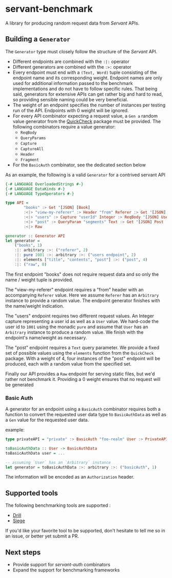 # servant-benchmark

A library for producing random request data from *Servant* APIs. 

## Building a `Generator`

The `Generator` type must closely follow the structure of the *Servant* API. 

* Different endpoints are combined with the `:|:` operator
* Different generators are combined with the `:>:` operator
* Every endpoint must end with a  `(Text, Word)` tuple consisting of the endpoint name and its corresponding weight.
  Endpoint names are only used for additional information passed to the benchmark implementations
  and do not have to follow specific rules. That being said, generators for extensive APIs can get
  rather big and hard to read, so providing sensible naming could be very beneficial.  
* The weight of an endpoint specifies the number of instances per testing run
  of the API. Endpoints with 0 weight will be ignored.
* For every API combinator expecting a request value, a `Gen a` random value generator from the
  [QuickCheck](https://hackage.haskell.org/package/QuickCheck) package must be provided. 
  The following combinators require a value generator:
    * `ReqBody`
    * `QueryParams`
    * `Capture`
    * `CaptureAll`
    * `Header`
    * `Fragment`
* For the `BasicAuth` combinator, see the dedicated section below 

As an example, the following is a valid `Generator` for a contrived servant API

````haskell
{-# LANGUAGE OverloadedStrings #-}
{-# LANGUAGE DataKinds #-}
{-# LANGUAGE TypeOperators #-}

type API = 
        "books" :> Get '[JSON] [Book]
        :<|> "view-my-referer" :> Header "from" Referer :> Get '[JSON] Referer
        :<|> "users" :> Capture "userId" Integer :> ReqBody '[JSON] User :> Put '[JSON] User
        :<|> "post" :> QueryParam "segments" Text :> Get '[JSON] Post
        :<|> Raw

generator :: Generator API
let generator =
    ("books", 1)
    :|: arbitrary :>: ("referer", 2)
    :|: pure 1001 :>: arbitrary :>: ("users endpoint", 2)
    :|: elements ["title", "contents", "post"] :>: ("post", 4)
    :|: ("raw", 0)
````

The first endpoint "books" does not require request data and so only the name / weight tuple is
provided.

The "view-my-referer" endpoint requires a "from" header with an accompanying `Referer` value. Here
we assume `Referer` has an `Arbitrary` instance to provide a random value. The endpoint generator
finishes with the name/weight indication.

The "users" endpoint requires two different request values. An Integer capture representing a user
id as well as a `User` value. We hard-code the user id to `1001` using the monadic `pure` and assume that
`User` has an `Arbitrary` instance to produce a random value. We finish with the endpoint's name/weight as necessary.

The "post" endpoint requires a `Text` query parameter. We provide a fixed set of possible values
using the `elements` function from the `QuickCheck` package. With a weight of 4, four instances of
the "post" endpoint will be produced, each with a random value from the specified set.

Finally our API provides a `Raw` endpoint for serving static files, but we'd rather not benchmark
it. Providing a 0 weight ensures that no request will be generated 

### Basic Auth

A generator for an endpoint using a `BasicAuth` combinator requires both a function to convert the
requested user data type to `BasicAuthData` as well as a `Gen` value for the requested user data. 

example:

````haskell
type privateAPI = "private" :> BasicAuth "foo-realm" User :> PrivateAPI

toBasicAuthData :: User -> BasicAuthData
toBasicAuthData user = ... 

-- assuming `User` has an `Arbitrary` instance
let generator = toBasicAuthData :>: arbitrary :>: ("basicAuth", 1)
````

The information will be encoded as an `Authorization` header.

## Supported tools

The following benchmarking tools are supported :

- [Drill](https://github.com/fcsonline/drill)
- [Siege](src/Servant/Benchmark/Tools/Siege.hs)

If you'd like your favorite tool to be supported, don't hesitate to tell me so in an issue,
or better yet submit a PR.

## Next steps

* Provide support for *servant-auth* combinators
* Expand the support for benchmarking frameworks
